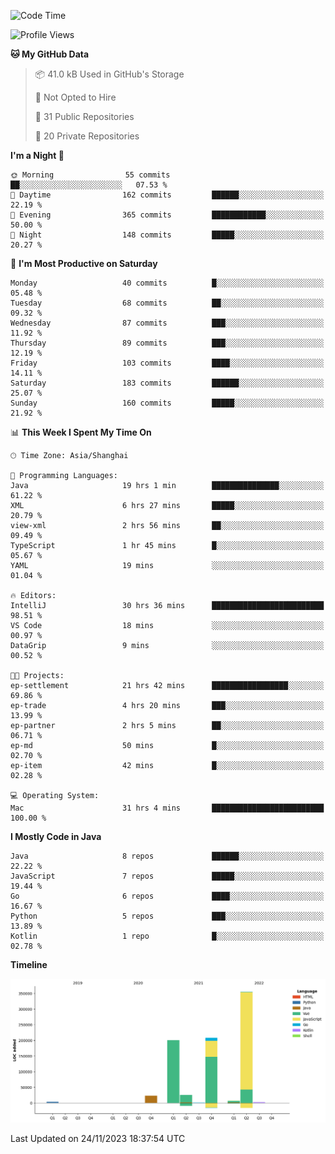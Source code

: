 <!--START_SECTION:waka-->
![Code Time](http://img.shields.io/badge/Code%20Time-2%2C153%20hrs%2040%20mins-blue)

![Profile Views](http://img.shields.io/badge/Profile%20Views-0-blue)

**🐱 My GitHub Data** 

> 📦 41.0 kB Used in GitHub's Storage 
 > 
> 🚫 Not Opted to Hire
 > 
> 📜 31 Public Repositories 
 > 
> 🔑 20 Private Repositories 
 > 
**I'm a Night 🦉** 

```text
🌞 Morning                55 commits          ██░░░░░░░░░░░░░░░░░░░░░░░   07.53 % 
🌆 Daytime                162 commits         ██████░░░░░░░░░░░░░░░░░░░   22.19 % 
🌃 Evening                365 commits         ████████████░░░░░░░░░░░░░   50.00 % 
🌙 Night                  148 commits         █████░░░░░░░░░░░░░░░░░░░░   20.27 % 
```
📅 **I'm Most Productive on Saturday** 

```text
Monday                   40 commits          █░░░░░░░░░░░░░░░░░░░░░░░░   05.48 % 
Tuesday                  68 commits          ██░░░░░░░░░░░░░░░░░░░░░░░   09.32 % 
Wednesday                87 commits          ███░░░░░░░░░░░░░░░░░░░░░░   11.92 % 
Thursday                 89 commits          ███░░░░░░░░░░░░░░░░░░░░░░   12.19 % 
Friday                   103 commits         ████░░░░░░░░░░░░░░░░░░░░░   14.11 % 
Saturday                 183 commits         ██████░░░░░░░░░░░░░░░░░░░   25.07 % 
Sunday                   160 commits         █████░░░░░░░░░░░░░░░░░░░░   21.92 % 
```


📊 **This Week I Spent My Time On** 

```text
🕑︎ Time Zone: Asia/Shanghai

💬 Programming Languages: 
Java                     19 hrs 1 min        ███████████████░░░░░░░░░░   61.22 % 
XML                      6 hrs 27 mins       █████░░░░░░░░░░░░░░░░░░░░   20.79 % 
view-xml                 2 hrs 56 mins       ██░░░░░░░░░░░░░░░░░░░░░░░   09.49 % 
TypeScript               1 hr 45 mins        █░░░░░░░░░░░░░░░░░░░░░░░░   05.67 % 
YAML                     19 mins             ░░░░░░░░░░░░░░░░░░░░░░░░░   01.04 % 

🔥 Editors: 
IntelliJ                 30 hrs 36 mins      █████████████████████████   98.51 % 
VS Code                  18 mins             ░░░░░░░░░░░░░░░░░░░░░░░░░   00.97 % 
DataGrip                 9 mins              ░░░░░░░░░░░░░░░░░░░░░░░░░   00.52 % 

🐱‍💻 Projects: 
ep-settlement            21 hrs 42 mins      █████████████████░░░░░░░░   69.86 % 
ep-trade                 4 hrs 20 mins       ███░░░░░░░░░░░░░░░░░░░░░░   13.99 % 
ep-partner               2 hrs 5 mins        ██░░░░░░░░░░░░░░░░░░░░░░░   06.71 % 
ep-md                    50 mins             █░░░░░░░░░░░░░░░░░░░░░░░░   02.70 % 
ep-item                  42 mins             █░░░░░░░░░░░░░░░░░░░░░░░░   02.28 % 

💻 Operating System: 
Mac                      31 hrs 4 mins       █████████████████████████   100.00 % 
```

**I Mostly Code in Java** 

```text
Java                     8 repos             ██████░░░░░░░░░░░░░░░░░░░   22.22 % 
JavaScript               7 repos             █████░░░░░░░░░░░░░░░░░░░░   19.44 % 
Go                       6 repos             ████░░░░░░░░░░░░░░░░░░░░░   16.67 % 
Python                   5 repos             ███░░░░░░░░░░░░░░░░░░░░░░   13.89 % 
Kotlin                   1 repo              █░░░░░░░░░░░░░░░░░░░░░░░░   02.78 % 
```



**Timeline**

![Lines of Code chart](https://raw.githubusercontent.com/youtiaoguagua/youtiaoguagua/master/assets/bar_graph.png)


 Last Updated on 24/11/2023 18:37:54 UTC
<!--END_SECTION:waka-->